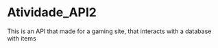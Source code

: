 # Atividade_API2

This is an API that made for a gaming site, that interacts with a database with items
